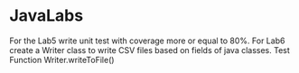 # JavaLabs
For the Lab5 write unit test with coverage more or equal to 80%. 
For Lab6 create a Writer class to write CSV files based on fields of java classes. Test Function Writer.writeToFile()
